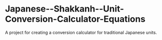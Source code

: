 # Japanese--Shakkanh--Unit-Conversion-Calculator-Equations
A project for creating a conversion calculator for traditional Japanese units.
